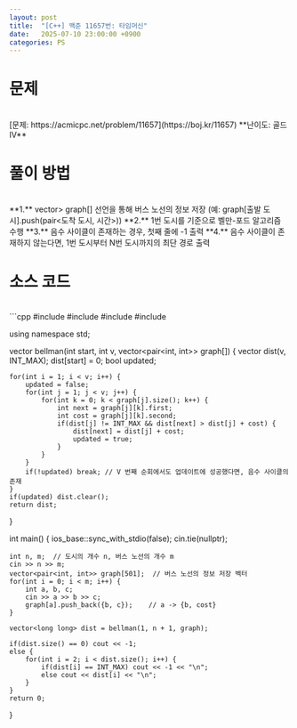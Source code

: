 ```yaml
---
layout: post
title:  "[C++] 백준 11657번: 타임머신"
date:   2025-07-10 23:00:00 +0900
categories: PS
---
```


# 문제

<br>
[문제: https://acmicpc.net/problem/11657](https://boj.kr/11657)   
**난이도: 골드 IV**

<br>

# 풀이 방법  

<br> 
**1.** vector<pair<int, int>> graph[] 선언을 통해 버스 노선의 정보 저장 (예: graph[출발 도시].push(pair<도착 도시, 시간>))   
**2.** 1번 도시를 기준으로 벨만-포드 알고리즘 수행   
**3.** 음수 사이클이 존재하는 경우, 첫째 줄에 -1 출력   
**4.** 음수 사이클이 존재하지 않는다면, 1번 도시부터 N번 도시까지의 최단 경로 출력 

<br>

# 소스 코드

<br>
```cpp
#include <iostream>
#include <vector>
#include <climits>
#include <algorithm>

using namespace std;

vector<long long> bellman(int start, int v, vector<pair<int, int>> graph[]) {
    vector<long long> dist(v, INT_MAX);
    dist[start] = 0;
    bool updated;

    for(int i = 1; i < v; i++) {
        updated = false;
        for(int j = 1; j < v; j++) {
            for(int k = 0; k < graph[j].size(); k++) {
                int next = graph[j][k].first;
                int cost = graph[j][k].second;
                if(dist[j] != INT_MAX && dist[next] > dist[j] + cost) {
                    dist[next] = dist[j] + cost;
                    updated = true;
                }
            }
        }
        if(!updated) break; // V 번째 순회에서도 업데이트에 성공했다면, 음수 사이클의 존재
    }
    if(updated) dist.clear();
    return dist;
}

int main() {
    ios_base::sync_with_stdio(false);
    cin.tie(nullptr);

    int n, m;  // 도시의 개수 n, 버스 노선의 개수 m
    cin >> n >> m;
    vector<pair<int, int>> graph[501];  // 버스 노선의 정보 저장 벡터
    for(int i = 0; i < m; i++) {
        int a, b, c;
        cin >> a >> b >> c;
        graph[a].push_back({b, c});    // a -> {b, cost}
    }

    vector<long long> dist = bellman(1, n + 1, graph);

    if(dist.size() == 0) cout << -1;
    else {
        for(int i = 2; i < dist.size(); i++) {
            if(dist[i] == INT_MAX) cout << -1 << "\n";
            else cout << dist[i] << "\n";
        }
    }
    return 0;
}
```